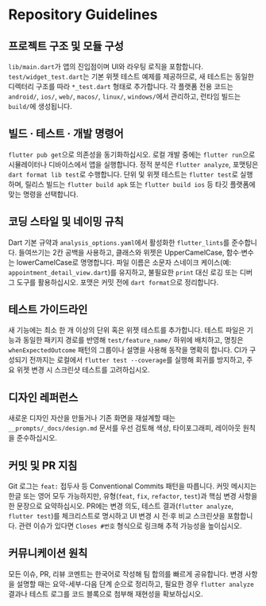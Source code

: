 # Repository Guidelines

## 프로젝트 구조 및 모듈 구성
`lib/main.dart`가 앱의 진입점이며 UI와 라우팅 로직을 포함합니다. `test/widget_test.dart`는 기본 위젯 테스트 예제를 제공하므로, 새 테스트는 동일한 디렉터리 구조를 따라 `*_test.dart` 형태로 추가합니다. 각 플랫폼 전용 코드는 `android/`, `ios/`, `web/`, `macos/`, `linux/`, `windows/`에서 관리하고, 런타임 빌드는 `build/`에 생성됩니다.

## 빌드 · 테스트 · 개발 명령어
`flutter pub get`으로 의존성을 동기화하십시오. 로컬 개발 중에는 `flutter run`으로 시뮬레이터나 디바이스에서 앱을 실행합니다. 정적 분석은 `flutter analyze`, 포맷팅은 `dart format lib test`로 수행합니다. 단위 및 위젯 테스트는 `flutter test`로 실행하며, 릴리스 빌드는 `flutter build apk` 또는 `flutter build ios` 등 타깃 플랫폼에 맞는 명령을 선택합니다.

## 코딩 스타일 및 네이밍 규칙
Dart 기본 규약과 `analysis_options.yaml`에서 활성화한 `flutter_lints`를 준수합니다. 들여쓰기는 2칸 공백을 사용하고, 클래스와 위젯은 UpperCamelCase, 함수·변수는 lowerCamelCase로 명명합니다. 파일 이름은 소문자 스네이크 케이스(예: `appointment_detail_view.dart`)를 유지하고, 불필요한 `print` 대신 로깅 또는 디버그 도구를 활용하십시오. 포맷은 커밋 전에 `dart format`으로 정리합니다.

## 테스트 가이드라인
새 기능에는 최소 한 개 이상의 단위 혹은 위젯 테스트를 추가합니다. 테스트 파일은 기능과 동일한 패키지 경로를 반영해 `test/feature_name/` 하위에 배치하고, 명칭은 `whenExpectedOutcome` 패턴의 그룹이나 설명을 사용해 동작을 명확히 합니다. CI가 구성되기 전까지는 로컬에서 `flutter test --coverage`를 실행해 회귀를 방지하고, 주요 위젯 변경 시 스크린샷 테스트를 고려하십시오.

## 디자인 레퍼런스
새로운 디자인 자산을 만들거나 기존 화면을 재설계할 때는 `__prompts/_docs/design.md` 문서를 우선 검토해 색상, 타이포그래피, 레이아웃 원칙을 준수하십시오.

## 커밋 및 PR 지침
Git 로그는 `feat:` 접두사 등 Conventional Commits 패턴을 따릅니다. 커밋 메시지는 한글 또는 영어 모두 가능하지만, 유형(`feat`, `fix`, `refactor`, `test`)과 핵심 변경 사항을 한 문장으로 요약하십시오. PR에는 변경 의도, 테스트 결과(`flutter analyze`, `flutter test`)를 체크리스트로 명시하고 UI 변경 시 전·후 비교 스크린샷을 포함합니다. 관련 이슈가 있다면 `Closes #번호` 형식으로 링크해 추적 가능성을 높이십시오.

## 커뮤니케이션 원칙
모든 이슈, PR, 리뷰 코멘트는 한국어로 작성해 팀 합의를 빠르게 공유합니다. 변경 사항을 설명할 때는 요약-세부-다음 단계 순으로 정리하고, 필요한 경우 `flutter analyze` 결과나 테스트 로그를 코드 블록으로 첨부해 재현성을 확보하십시오.
